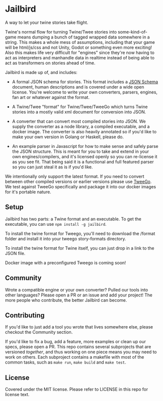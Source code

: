 # Jailbird

A way to let your twine stories take flight.

Twine's normal flow for turning Twine/Twee stories into some-kind-of-game means dumping a bunch of tagged wrapped data somewhere in a string. This makes a whole mess of assumptions, including that your game will be html/js/css and not Unity, Godot or something even more exciting! Also this makes life very difficult for "engines" since they're now having to act as interpreters and manhandle data in realtime instead of being able to act as transformers on stories ahead of time. 

Jailbird is made up of, and includes:

+ A formal JSON schema for stories. This format includes a [JSON Schema](https://json-schema.org/) document, human descriptions and is covered under a wide open license. You're welcome to write your own converters, parsers, engines, fan art or whatever against the format. 

+ A Twine/Twee "format" for Twine/Twee/TweeGo which turns Twine stories into a mostly valid xml document for conversion into JSON. 

+ A converter that can convert most compiled stories into JSON. We supply the converter as a node library, a compiled executable, and a docker image. The converter is also heavily annotated so if you'd like to make your own version in Golang or Haskell, please do.

+ An example parser in Javascript for how to make sense and safely parse the JSON structure. This is meant for you to take and extend in your own engines/compilers, and it's licensed openly so you can re-license it as you see fit. That being said it is a functional and full featured parser so you can just steal it as is if you'd like.

We intentionally only support the latest format. If you need to convert between other compiled versions or earlier versions please use [TweeGo](https://github.com/tmedwards/tweego). We test against TweeGo specifically and package it into our docker images for it's portable nature.

## Setup

Jailbird has two parts: a Twine format and an executable. To get the executable, you can use `npm install -g jailbird`.

To install the twine format for Tweego, you'll need to download the /format folder and install it into your tweego story-formats directory.

To install the twine format for Twine itself, you can just drop in a link to the JSON file. 

Docker image with a preconfigured Tweego is coming soon!

## Community

Wrote a compatible engine or your own converter? Pulled our tools into other languages? Please open a PR or an issue and add your project! The more people who contribute, the better Jailbird can become.

## Contributing

If you'd like to just add a tool you wrote that lives somewhere else, please checkout the Community section.

If you'd like to fix a bug, add a feature, more examples or clean up our specs, please open a PR. This repo contains several subprojects that are versioned _together_, and thus working on one piece means you may need to work on others. Each subproject contains a makefile with most of the common tasks, such as `make run`, `make build` and `make test`.

## License

Covered under the MIT license. Please refer to LICENSE in this repo for license text.